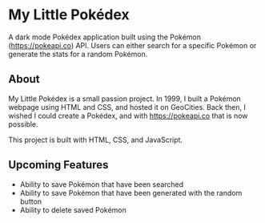 # My Little Pokédex

A dark mode Pokédex application built using the Pokémon (https://pokeapi.co) API. Users can either search for a specific Pokémon or generate the stats for a random Pokémon.

## About

My Little Pokédex is a small passion project. In 1999, I built a Pokémon webpage using HTML and CSS, and hosted it on GeoCities. Back then, I wished I could create a Pokédex, and with https://pokeapi.co that is now possible.

This project is built with HTML, CSS, and JavaScript.

## Upcoming Features

- Ability to save Pokémon that have been searched
- Ability to save Pokémon that have been generated with the random button
- Ability to delete saved Pokémon

